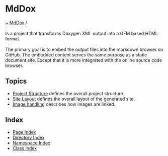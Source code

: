 <a id="mddox"></a>
<h1>MdDox</h1>
<a href="https://github.com/CharlesCarley/MdDox#~">~</a>
<a href="index.md#index">MdDox</a>
<span class="inline-text">/</span>
<span class="bold-text"><b></b></span>
<br/>
<br/>
<span class="inline-text">Is a project that transforms Doxygen XML output into a GFM based HTML format. </span>
<br/>
<br/>
<span class="inline-text">
 The primary goal is to embed the output files into the markdown browser on GitHub. The embedded content serves the same purpose as a static document site. Except that it is more integrated with the online source code browser.</span>
<a id="index_1mp001"></a>
<a id="topics"></a>
<h2>Topics</h2>
<ul>
<li><a href="Project.md#project">Project Structure</a>
<span class="inline-text"> defines the overall project structure.</span>
</li>
<li><a href="Site.md#site">Site Layout</a>
<span class="inline-text"> defines the overall layout of the generated site.</span>
</li>
<li><a href="Image.md#image">Image handling</a>
<span class="inline-text"> describes how images are linked.</span>
</li>
</ul>
<a id="index_1mp002"></a>
<a id="index"></a>
<h2>Index</h2>
<ul>
<li><a href="page_index.md#page-index">Page Index</a>
</li>
<li><a href="directory_index.md#directory-index">Directory Index</a>
</li>
<li><a href="namespace_index.md#namespace-index">Namespace Index</a>
</li>
<li><a href="class_index.md#class-index">Class Index</a>
</li>
</ul>
</div>
</div>
</body>
</html>
